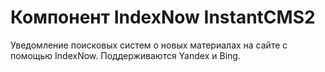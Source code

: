 # Компонент IndexNow InstantCMS2

Уведомление поисковых систем о новых материалах на сайте с помощью IndexNow. Поддерживаются Yandex и Bing.
